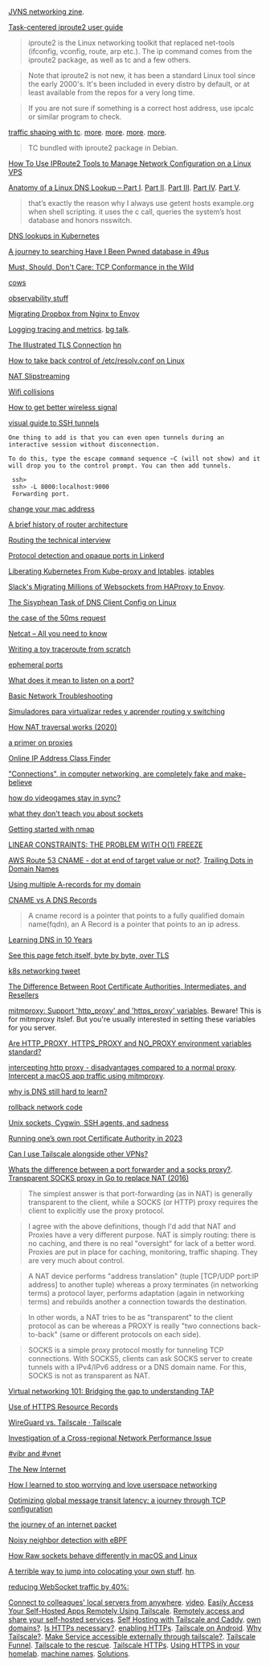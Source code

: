 [JVNS networking zine](https://jvns.ca/networking-zine.pdf).

[Task-centered iproute2 user guide](https://baturin.org/docs/iproute2/)

> iproute2 is the Linux networking toolkit that replaced net-tools (ifconfig, vconfig, route, arp etc.). The ip command comes from the iproute2 package, as well as tc and a few others.

> Note that iproute2 is not new, it has been a standard Linux tool since the early 2000's. It's been included in every distro by default, or at least available from the repos for a very long time.

> If you are not sure if something is a correct host address, use ipcalc or similar program to check.

[traffic shaping with tc](https://serverfault.com/questions/70042/linux-traffic-shaping-using-tc). [more](https://www.badunetworks.com/traffic-shaping-with-tc/). [more](https://netbeez.net/blog/how-to-use-the-linux-traffic-control/). [more](https://wiki.debian.org/TrafficControl). [more](https://wiki.archlinux.org/index.php/Advanced_traffic_control).

> TC bundled with iproute2 package in Debian.

[How To Use IPRoute2 Tools to Manage Network Configuration on a Linux VPS](https://www.digitalocean.com/community/tutorials/how-to-use-iproute2-tools-to-manage-network-configuration-on-a-linux-vps)

[Anatomy of a Linux DNS Lookup – Part I](https://zwischenzugs.com/2018/06/08/anatomy-of-a-linux-dns-lookup-part-i/). [Part II](https://zwischenzugs.com/2018/06/18/anatomy-of-a-linux-dns-lookup-part-ii/). [Part III](https://zwischenzugs.com/2018/07/06/anatomy-of-a-linux-dns-lookup-part-iii/). [Part IV](https://zwischenzugs.com/2018/08/06/anatomy-of-a-linux-dns-lookup-part-iv/). [Part V](https://zwischenzugs.com/2018/09/13/anatomy-of-a-linux-dns-lookup-part-v-two-debug-nightmares/).

> that’s exactly the reason why I always use getent hosts example.org when shell scripting. it uses the c call, queries the system’s host database and honors nsswitch. 

[DNS lookups in Kubernetes](https://www.reddit.com/r/programming/comments/ey6mf0/dns_lookups_in_kubernetes/)

[A journey to searching Have I Been Pwned database in 49μs](https://news.ycombinator.com/item?id=22459661)

[	Must, Should, Don't Care: TCP Conformance in the Wild](https://news.ycombinator.com/item?id=22785086)

[cows](https://twitter.com/uhoelzle/status/1263333281891708929)

[observability stuff](https://twitter.com/copyconstruct/status/1270071495897702400)

[Migrating Dropbox from Nginx to Envoy](https://news.ycombinator.com/item?id=24000546)

[Logging tracing and metrics](https://techbeacon.com/enterprise-it/monitoring-demystified-guide-logging-tracing-metrics). [bg talk](https://www.youtube.com/watch?time_continue=966&v=GsMs3n8CB6g&feature=emb_logo).

[The Illustrated TLS Connection](https://tls.ulfheim.net/) [hn](https://news.ycombinator.com/item?id=24167873)

[How to take back control of /etc/resolv.conf on Linux](https://news.ycombinator.com/item?id=24390053)

[NAT Slipstreaming](https://news.ycombinator.com/item?id=24955891)

[Wifi collisions](https://witestlab.poly.edu/blog/channel-planning-in-802-11-understanding-the-effect-of-nearby-networks/)

[How to get better wireless signal](https://www.howtogeek.com/126327/how-to-get-a-better-wireless-signal-and-reduce-wireless-network-interference/)

[visual guide to SSH tunnels](https://news.ycombinator.com/item?id=26053323)

    One thing to add is that you can even open tunnels during an interactive session without disconnection.

    To do this, type the escape command sequence ~C (will not show) and it will drop you to the control prompt. You can then add tunnels.

     ssh>
     ssh> -L 8000:localhost:9000 
     Forwarding port.
     
[change your mac address](https://news.ycombinator.com/item?id=26060152)

[A brief history of router architecture](https://news.ycombinator.com/item?id=26442845)

[Routing the technical interview](https://lars.hupel.info/articles/routing-the-interview/)

[Protocol detection and opaque ports in Linkerd](https://www.cncf.io/blog/2021/03/10/protocol-detection-and-opaque-ports-in-linkerd/)

[Liberating Kubernetes From Kube-proxy and Iptables](https://www.youtube.com/watch?v=bIRwSIwNHC0). [iptables](https://www.youtube.com/watch?v=NAdJojxENEU)

[Slack's Migrating Millions of Websockets from HAProxy to Envoy](https://www.youtube.com/watch?v=douKdQRgDEQ).

[The Sisyphean Task of DNS Client Config on Linux](https://news.ycombinator.com/item?id=26821298)

[ the case of the 50ms request](https://twitter.com/b0rk/status/1390012478386577411)

[	Netcat – All you need to know ](https://news.ycombinator.com/item?id=27973020)

[Writing a toy traceroute from scratch](https://news.ycombinator.com/item?id=30140380)

[ephemeral ports](https://news.ycombinator.com/item?id=30181710)

[What does it mean to listen on a port?](https://news.ycombinator.com/item?id=30323865)

[Basic Network Troubleshooting](https://news.ycombinator.com/item?id=30317540)

[Simuladores para virtualizar redes y aprender routing y switching](https://www.redeszone.net/tutoriales/redes-cable/programas-simular-red/)

[   How NAT traversal works (2020) ](https://news.ycombinator.com/item?id=30707711)

[a primer on proxies](https://news.ycombinator.com/item?id=30736610)

[Online IP Address Class Finder](https://ipaddress.standingtech.com/online-ip-address-class-finder-detector)

["Connections", in computer networking, are completely fake and make-believe](https://twitter.com/crdudeyoutube/status/1530330152550293505)

[how do videogames stay in sync?](https://news.ycombinator.com/item?id=31512257)

[what they don't teach you about sockets](https://news.ycombinator.com/item?id=32225532)

[Getting started with nmap](https://ittavern.com/getting-started-with-nmap/)

[LINEAR CONSTRAINTS: THE PROBLEM WITH O(1) FREEZE](https://www.tweag.io/blog/2023-01-26-linear-constraints-freeze/)

[AWS Route 53 CNAME - dot at end of target value or not?](https://serverfault.com/questions/861134/aws-route-53-cname-dot-at-end-of-target-value-or-not#_=_). [Trailing Dots in Domain Names](http://www.dns-sd.org/trailingdotsindomainnames.html)

[Using multiple A-records for my domain](https://webmasters.stackexchange.com/questions/10927/using-multiple-a-records-for-my-domain-do-web-browsers-ever-try-more-than-one)

[CNAME vs A DNS Records](https://webmasters.stackexchange.com/questions/6882/what-are-cname-and-a-dns-records)

> A cname record is a pointer that points to a fully qualified domain name(fqdn), an A Record is a pointer that points to an ip adress.

[Learning DNS in 10 Years](https://twitter.com/b0rk/status/1654478221813882880)

[See this page fetch itself, byte by byte, over TLS](https://news.ycombinator.com/item?id=35884437)

[k8s networking tweet](https://twitter.com/davidfowl/status/1657533910551756800)

[The Difference Between Root Certificate Authorities, Intermediates, and Resellers](https://www.agwa.name/blog/post/roots_intermediates_and_resellers)

[mitmproxy: Support 'http_proxy' and 'https_proxy' variables](https://github.com/mitmproxy/mitmproxy/issues/3296). Beware! This is for mitmproxy itslef. But you're usually interested in setting these variables for you server.

[Are HTTP_PROXY, HTTPS_PROXY and NO_PROXY environment variables standard?](https://superuser.com/questions/944958/are-http-proxy-https-proxy-and-no-proxy-environment-variables-standard)

[intercepting http proxy - disadvantages compared to a normal proxy](https://stackoverflow.com/questions/9274836/intercepting-http-proxy-disadvantages-compared-to-a-normal-proxy). [Intercept a macOS app traffic using mitmproxy](https://www.codejam.info/2021/07/intercept-macos-app-traffic-mitmproxy.html).

[why is DNS still hard to learn?](https://news.ycombinator.com/item?id=36909427)

[rollback network code](https://twitter.com/SebAaltonen/status/1687691543157829632)

[Unix sockets, Cygwin, SSH agents, and sadness](https://news.ycombinator.com/item?id=37304370)

[Running one’s own root Certificate Authority in 2023](https://news.ycombinator.com/item?id=37537689)

[Can I use Tailscale alongside other VPNs?](https://tailscale.com/kb/1105/other-vpns/)

[Whats the difference between a port forwarder and a socks proxy?](https://serverfault.com/questions/92447/whats-the-difference-between-a-port-forwarder-and-a-socks-proxy). [Transparent SOCKS proxy in Go to replace NAT (2016)](https://www.reddit.com/r/golang/comments/4abaie/transparent_socks_proxy_in_go_to_replace_nat/)

> The simplest answer is that port-forwarding (as in NAT) is generally transparent to the client, while a SOCKS (or HTTP) proxy requires the client to explicitly use the proxy protocol.

> I agree with the above definitions, though I'd add that NAT and Proxies have a very different purpose. NAT is simply routing: there is no caching, and there is no real "oversight" for lack of a better word. Proxies are put in place for caching, monitoring, traffic shaping. They are very much about control.

> A NAT device performs "address translation" (tuple [TCP/UDP port:IP address] to another tuple) whereas a proxy terminates (in networking terms) a protocol layer, performs adaptation (again in networking terms) and rebuilds another a connection towards the destination.

> In other words, a NAT tries to be as "transparent" to the client protocol as can be whereas a PROXY is really "two connections back-to-back" (same or different protocols on each side).

> SOCKS is a simple proxy protocol mostly for tunneling TCP connections. With SOCKS5, clients can ask SOCKS server to create tunnels with a IPv4/IPv6 address or a DNS domain name. For this, SOCKS is not as transparent as NAT.

[Virtual networking 101: Bridging the gap to understanding TAP](https://blog.cloudflare.com/virtual-networking-101-understanding-tap/) 

[Use of HTTPS Resource Records](https://www.netmeister.org/blog/https-rrs.html)

[WireGuard vs. Tailscale · Tailscale](https://tailscale.com/compare/wireguard)

[Investigation of a Cross-regional Network Performance Issue](https://netflixtechblog.medium.com/investigation-of-a-cross-regional-network-performance-issue-422d6218fdf1)

[#vibr and #vnet](https://hachyderm.io/@brokenix@emacs.ch/112813219092015649)

[The New Internet](https://tailscale.com/blog/new-internet)

[   How I learned to stop worrying and love userspace networking ](https://news.ycombinator.com/item?id=41390412)

[Optimizing global message transit latency: a journey through TCP configuration](https://news.ycombinator.com/item?id=41291470)

[the journey of an internet packet](https://news.ycombinator.com/item?id=41327394)

[Noisy neighbor detection with eBPF](https://news.ycombinator.com/item?id=41513860)

[How Raw sockets behave differently in macOS and Linux ](https://news.ycombinator.com/item?id=41537426)

[A terrible way to jump into colocating your own stuff](https://rachelbythebay.com/w/2024/09/22/colo/). [hn](https://news.ycombinator.com/item?id=41622653).

[reducing WebSocket traffic by 40%:](https://discord.com/blog/how-discord-reduced-websocket-traffic-by-40-percent)

[Connect to colleagues' local servers from anywhere](https://tailscale.com/kb/1034/local-team-server). [video](https://www.youtube.com/watch?v=YzBJSiBezCs). [Easily Access Your Self-Hosted Apps Remotely Using Tailscale](https://www.youtube.com/watch?v=d8FyQKAVJtQ). [Remotely access and share your self-hosted services](https://www.youtube.com/watch?v=Vt4PDUXB_fg). [Self Hosting with Tailscale and Caddy](https://dev.to/dracarys18/self-hosting-with-tailscale-and-caddy-4o94). [own domains?](https://www.reddit.com/r/Tailscale/comments/1fbl03x/is_it_possible_to_use_my_own_domains_for/). [Is HTTPs necessary?](https://www.reddit.com/r/Tailscale/comments/18dy2qa/is_https_necessary/). [enabling HTTPs](https://tailscale.com/kb/1153/enabling-https). [Tailscale on Android](https://tailscale.com/kb/1079/install-android). [Why Tailscale?](https://tailscale.com/why-tailscale). [Make Service accessible externally through tailscale?](https://www.reddit.com/r/Tailscale/comments/14b4qym/make_service_accessible_externally_through/). [Tailscale Funnel](https://tailscale.com/kb/1223/funnel). [Tailscale to the rescue](https://www.ajfriesen.com/tailscale-to-the-rescue/). [Tailscale HTTPs](https://www.reddit.com/r/Tailscale/comments/18dy2qa/comment/kcoojm0/). [Using HTTPS in your homelab](https://grumpy.systems/2023/using-https-in-your-homelab-and-why-its-important/). [machine names](https://tailscale.com/kb/1098/machine-names). [Solutions](https://tailscale.com/kb/1355/solutions).










